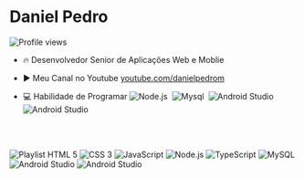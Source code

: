 
<h1>Daniel Pedro</h1>
<p align="left"> <img src="https://komarev.com/ghpvc/?username=danielpedrom&color=yellow" alt="Profile views" /> </p>

- 🔥 Desenvolvedor Senior de Aplicações Web e Moblie

- ▶️ Meu Canal no Youtube [youtube.com/danielpedrom](https://www.youtube.com/@danielpedromundim2841)

- 💻 Habilidade de Programar ![Node.js](https://img.shields.io/badge/-Node.js-05122A?style=flat&logo=node.js)&nbsp;  ![Mysql](https://img.shields.io/badge/-mysql-05122A?style=flat&logo=mysql)&nbsp; ![Android Studio](https://img.shields.io/badge/-Android%20Studio-05122A?style=flat&logo=android)&nbsp; ![Android Studio](https://img.shields.io/badge/-Python-05122A?style=flat&logo=python)&nbsp; 



<br>
<br>
<h>


![Playlist HTML 5](https://img.shields.io/badge/HTML5-E34F26?style=for-the-badge&logo=html5&logoColor=white)
![CSS 3](https://img.shields.io/badge/CSS3-1572B6?style=for-the-badge&logo=css3&logoColor=white)
![JavaScript](https://img.shields.io/badge/JavaScript-F7DF1E?style=for-the-badge&logo=javascript&logoColor=black)
![Node.js](https://img.shields.io/badge/Node.js-43853D?style=for-the-badge&logo=node.js&logoColor=white)
![TypeScript](https://img.shields.io/badge/TypeScript-007ACC?style=for-the-badge&logo=typescript&logoColor=white)
![MySQL](https://img.shields.io/badge/MySQL-00000F?style=for-the-badge&logo=mysql&logoColor=white)
![Android Studio](https://img.shields.io/badge/Android%20Studio-00000F?style=for-the-badge&logo=android&logoColor=white)
![Android Studio](https://img.shields.io/badge/Python-FFFFFF?style=for-the-badge&logo=python&logoColor=blue)

